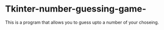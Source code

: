 # Tkinter-number-guessing-game-
This is a program that allows you to guess upto a number of your choseing.
